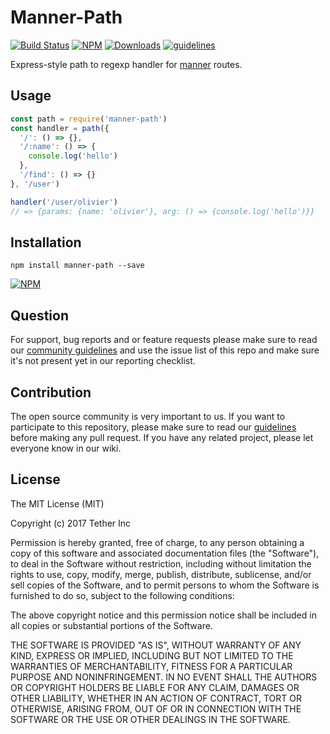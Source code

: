 # Manner-Path

[![Build Status](https://travis-ci.org/tether/manner-path.svg?branch=master)](https://travis-ci.org/tether/manner-path)
[![NPM](https://img.shields.io/npm/v/manner-path.svg)](https://www.npmjs.com/package/manner-path)
[![Downloads](https://img.shields.io/npm/dm/manner-path.svg)](http://npm-stat.com/charts.html?package=manner-path)
[![guidelines](https://tether.github.io/contribution-guide/badge-guidelines.svg)](https://github.com/tether/contribution-guide)

Express-style path to regexp handler for [manner](https://github.com/tether/manner) routes.

## Usage

```js
const path = require('manner-path')
const handler = path({
  '/': () => {},
  '/:name': () => {
    console.log('hello')
  },
  '/find': () => {}
}, '/user')

handler('/user/olivier')
// => {params: {name: 'olivier'}, arg: () => {console.log('hello')}}
```

## Installation

```shell
npm install manner-path --save
```

[![NPM](https://nodei.co/npm/manner-path.png)](https://nodei.co/npm/manner-path/)


## Question

For support, bug reports and or feature requests please make sure to read our
<a href="https://github.com/tether/contribution-guide/blob/master/community.md" target="_blank">community guidelines</a> and use the issue list of this repo and make sure it's not present yet in our reporting checklist.

## Contribution

The open source community is very important to us. If you want to participate to this repository, please make sure to read our <a href="https://github.com/tether/contribution-guide" target="_blank">guidelines</a> before making any pull request. If you have any related project, please let everyone know in our wiki.

## License

The MIT License (MIT)

Copyright (c) 2017 Tether Inc

Permission is hereby granted, free of charge, to any person obtaining a copy of this software and associated documentation files (the "Software"), to deal in the Software without restriction, including without limitation the rights to use, copy, modify, merge, publish, distribute, sublicense, and/or sell copies of the Software, and to permit persons to whom the Software is furnished to do so, subject to the following conditions:

The above copyright notice and this permission notice shall be included in all copies or substantial portions of the Software.

THE SOFTWARE IS PROVIDED "AS IS", WITHOUT WARRANTY OF ANY KIND, EXPRESS OR IMPLIED, INCLUDING BUT NOT LIMITED TO THE WARRANTIES OF MERCHANTABILITY, FITNESS FOR A PARTICULAR PURPOSE AND NONINFRINGEMENT. IN NO EVENT SHALL THE AUTHORS OR COPYRIGHT HOLDERS BE LIABLE FOR ANY CLAIM, DAMAGES OR OTHER LIABILITY, WHETHER IN AN ACTION OF CONTRACT, TORT OR OTHERWISE, ARISING FROM, OUT OF OR IN CONNECTION WITH THE SOFTWARE OR THE USE OR OTHER DEALINGS IN THE SOFTWARE.
